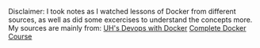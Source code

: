 Disclaimer: I took notes as I watched lessons of Docker from different sources, as well as did some excercises to understand the concepts more. My sources are mainly from:
[UH's Devops with Docker](https://courses.mooc.fi/org/uh-cs/courses/devops-with-docker)
[Complete Docker Course](https://youtu.be/RqTEHSBrYFw?si=TYjvzSpOLZwvGy4y)
